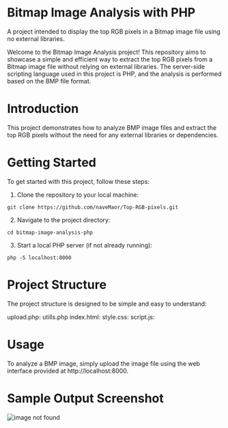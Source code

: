 # Bitmap Image Analysis with PHP
A project intended to display the top RGB pixels in a Bitmap image file using no external libraries.


Welcome to the Bitmap Image Analysis project! This repository aims to showcase a simple and efficient way to extract the top RGB pixels from a Bitmap image file without relying on external libraries. The server-side scripting language used in this project is PHP, and the analysis is performed based on the BMP file format.


# Introduction
This project demonstrates how to analyze BMP image files and extract the top RGB pixels without the need for any external libraries or dependencies.

# Getting Started
To get started with this project, follow these steps:

1. Clone the repository to your local machine:

```shell
git clone https://github.com/naveMaor/Top-RGB-pixels.git
```


2. Navigate to the project directory:
```shell
cd bitmap-image-analysis-php
```


3. Start a local PHP server (if not already running):
```shell
php -S localhost:8000
```

# Project Structure
The project structure is designed to be simple and easy to understand:

upload.php: 
utills.php 
index.html: 
style.css:
script.js: 


# Usage
To analyze a BMP image, simply upload the image file using the web interface provided at http://localhost:8000.

# Sample Output Screenshot


![image not found](https://i.ibb.co/qrLfmWn/1.png)
